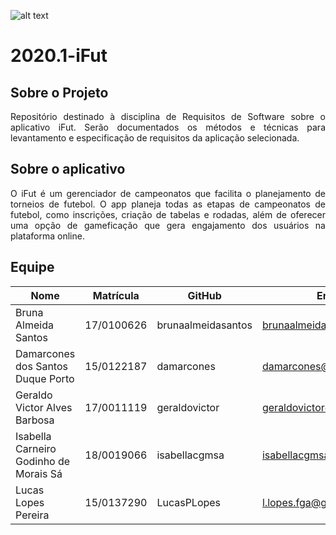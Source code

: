 ![alt text](https://www.ifut.com.br/statics/ifut.png "Logo iFut")

# 2020.1-iFut 

## Sobre o Projeto

<p align="justify"> Repositório destinado à disciplina de Requisitos de Software sobre o aplicativo iFut. Serão documentados os métodos e técnicas para levantamento e especificação de requisitos da aplicação selecionada.</p>

## Sobre o aplicativo

<p align="justify"> O iFut é um gerenciador de campeonatos que facilita o planejamento de torneios de futebol. O app planeja todas as etapas de campeonatos de futebol, como inscrições, criação de tabelas e rodadas, além de oferecer uma opção de gameficação que gera engajamento dos usuários na plataforma online. </p>

## Equipe

| Nome | Matrícula | GitHub | Email |
| --- | --- | --- | --- |
| Bruna Almeida Santos | 17/0100626 | brunaalmeidasantos | brunaalmeida48@gmail.com |
| Damarcones dos Santos Duque Porto | 15/0122187 | damarcones | damarcones@gmail.com |
| Geraldo Victor Alves Barbosa | 17/0011119  | geraldovictor | geraldovictor@outlook.com |
| Isabella Carneiro Godinho de Morais Sá | 18/0019066  | isabellacgmsa | isabellacgmsa1@gmail.com |
| Lucas Lopes Pereira | 15/0137290  | LucasPLopes | l.lopes.fga@gmail.com |
